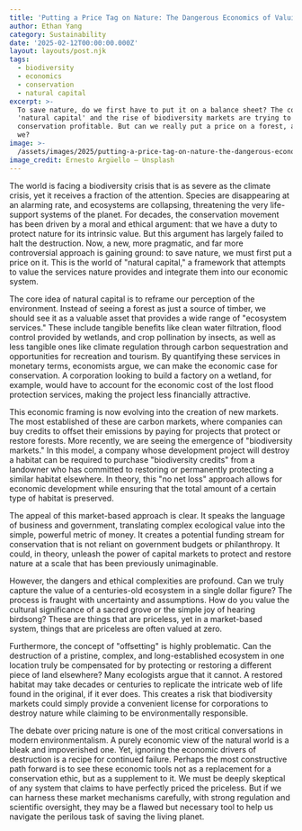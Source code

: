```yaml
---
title: 'Putting a Price Tag on Nature: The Dangerous Economics of Valuing Biodiversity'
author: Ethan Yang
category: Sustainability
date: '2025-02-12T00:00:00.000Z'
layout: layouts/post.njk
tags:
  - biodiversity
  - economics
  - conservation
  - natural capital
excerpt: >-
  To save nature, do we first have to put it on a balance sheet? The concept of
  'natural capital' and the rise of biodiversity markets are trying to make
  conservation profitable. But can we really put a price on a forest, and should
  we?
image: >-
  /assets/images/2025/putting-a-price-tag-on-nature-the-dangerous-economics-of-valuing-biodiversity.jpg
image_credit: Ernesto Argüello — Unsplash
---
```


The world is facing a biodiversity crisis that is as severe as the climate crisis, yet it receives a fraction of the attention. Species are disappearing at an alarming rate, and ecosystems are collapsing, threatening the very life-support systems of the planet. For decades, the conservation movement has been driven by a moral and ethical argument: that we have a duty to protect nature for its intrinsic value. But this argument has largely failed to halt the destruction. Now, a new, more pragmatic, and far more controversial approach is gaining ground: to save nature, we must first put a price on it. This is the world of "natural capital," a framework that attempts to value the services nature provides and integrate them into our economic system.

The core idea of natural capital is to reframe our perception of the environment. Instead of seeing a forest as just a source of timber, we should see it as a valuable asset that provides a wide range of "ecosystem services." These include tangible benefits like clean water filtration, flood control provided by wetlands, and crop pollination by insects, as well as less tangible ones like climate regulation through carbon sequestration and opportunities for recreation and tourism. By quantifying these services in monetary terms, economists argue, we can make the economic case for conservation. A corporation looking to build a factory on a wetland, for example, would have to account for the economic cost of the lost flood protection services, making the project less financially attractive.

This economic framing is now evolving into the creation of new markets. The most established of these are carbon markets, where companies can buy credits to offset their emissions by paying for projects that protect or restore forests. More recently, we are seeing the emergence of "biodiversity markets." In this model, a company whose development project will destroy a habitat can be required to purchase "biodiversity credits" from a landowner who has committed to restoring or permanently protecting a similar habitat elsewhere. In theory, this "no net loss" approach allows for economic development while ensuring that the total amount of a certain type of habitat is preserved.

The appeal of this market-based approach is clear. It speaks the language of business and government, translating complex ecological value into the simple, powerful metric of money. It creates a potential funding stream for conservation that is not reliant on government budgets or philanthropy. It could, in theory, unleash the power of capital markets to protect and restore nature at a scale that has been previously unimaginable.

However, the dangers and ethical complexities are profound. Can we truly capture the value of a centuries-old ecosystem in a single dollar figure? The process is fraught with uncertainty and assumptions. How do you value the cultural significance of a sacred grove or the simple joy of hearing birdsong? These are things that are priceless, yet in a market-based system, things that are priceless are often valued at zero.

Furthermore, the concept of "offsetting" is highly problematic. Can the destruction of a pristine, complex, and long-established ecosystem in one location truly be compensated for by protecting or restoring a different piece of land elsewhere? Many ecologists argue that it cannot. A restored habitat may take decades or centuries to replicate the intricate web of life found in the original, if it ever does. This creates a risk that biodiversity markets could simply provide a convenient license for corporations to destroy nature while claiming to be environmentally responsible.

The debate over pricing nature is one of the most critical conversations in modern environmentalism. A purely economic view of the natural world is a bleak and impoverished one. Yet, ignoring the economic drivers of destruction is a recipe for continued failure. Perhaps the most constructive path forward is to see these economic tools not as a replacement for a conservation ethic, but as a supplement to it. We must be deeply skeptical of any system that claims to have perfectly priced the priceless. But if we can harness these market mechanisms carefully, with strong regulation and scientific oversight, they may be a flawed but necessary tool to help us navigate the perilous task of saving the living planet.

